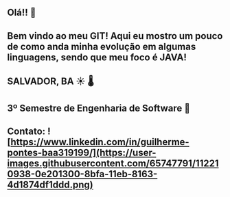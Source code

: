## Olá!! 👋
## Bem vindo ao meu GIT! Aqui eu mostro um pouco de como anda minha evolução em algumas linguagens, sendo que meu foco é JAVA! 

## SALVADOR, BA :sunny:	:thermometer:	
## 3º Semestre de Engenharia de Software  :robot:	

## Contato:    ![https://www.linkedin.com/in/guilherme-pontes-baa319199/](https://user-images.githubusercontent.com/65747791/112210938-0e201300-8bfa-11eb-8163-4d1874df1ddd.png)





<!--
**GuilhermePontes1/GuilhermePontes1** is a ✨ _special_ ✨ repository because its `README.md` (this file) appears on your GitHub profile.

Here are some ideas to get you started:

- 🔭 I’m currently working on ...
- 🌱 I’m currently learning ...
- 👯 I’m looking to collaborate on ...
- 🤔 I’m looking for help with ...
- 💬 Ask me about ...
- 📫 How to reach me: ...
- 😄 Pronouns: ...
- ⚡ Fun fact: ...
-->
